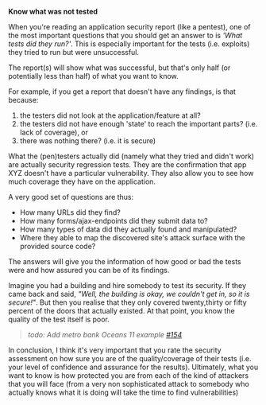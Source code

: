**Know what was not tested**

When you're reading an application security report (like a pentest), one of the most important questions that you should get an answer to is _'What tests did they run?'_. This is especially important for the tests (i.e. exploits) they tried to run but were unsuccessful.

The report(s) will show what was successful, but that's only half (or potentially less than half) of what you want to know.

For example, if you get a report that doesn't have any findings, is that because:

1. the testers did not look at the application/feature at all?
2. the testers did not have enough 'state' to reach the important parts? (i.e. lack of coverage), or
3. there was nothing there? (i.e. it is secure)

What the (pen)testers actually did (namely what they tried and didn't work) are actually security regression tests. They are the confirmation that app XYZ doesn't have a particular vulnerability. They also allow you to see how much coverage they have on the application.

A very good set of questions are thus:

 - How many URLs did they find?
 - How many forms/ajax-endpoints did they submit data to?
 - How many types of data did they actually found and manipulated?
 - Where they able to map the discovered site's attack surface with the provided source code?

The answers will give you the information of how good or bad the tests were and how assured you can be of its findings.

Imagine you had a building and hire somebody to test its security. If they came back and said, _"Well, the building is okay, we couldn't get in, so it is secure!"_. But then you realise that they only covered twenty,thirty or fifty percent of the doors that actually existed. At that point, you know the quality of the test itself is poor.

> _todo: Add metro bank Oceans 11 example [#154](https://github.com/DinisCruz/Book_Software_Quality/issues/154)_

In conclusion, I think it's very important that you rate the security assessment on how sure you are of the quality/coverage of their tests (i.e. your level of confidence and assurance for the results). Ultimately, what you want to know is how protected you are from each of the kind of attackers that you will face (from a very non sophisticated attack to somebody who actually knows what it is doing will take the time to find vulnerabilities)
